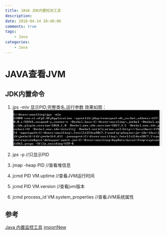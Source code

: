 ```yaml
---
title: JAVA JDK内置检测工具
description: 
date: 2018-04-24 20:40:00
comments: true
tags: 
    - Java
categories:
    - Java
---
```


# JAVA查看JVM 

## JDK内置命令
1. jps -mlv  显示PID,完整类名,运行参数
效果如图：
![jps_mlv][jps]

2. jps -p //只显示PID

3. jmap -heap PID //查看堆信息

4. jcmd PID VM.uptime //查看JVM运行时间

5. jcmd PID VM.version  //查看jvm版本

6. jcmd process_id VM.system_properties //查看JVM系统属性
## 参考

[Java 内置监控工具][内置工具]
[importNew][import]

[内置工具]: https://www.ibm.com/developerworks/cn/java/j-lo-performance-analysissy-tools2/index.html
[jps]: /images/jdk/jps_mlv.jpg
[import]:http://www.importnew.com/17308.html